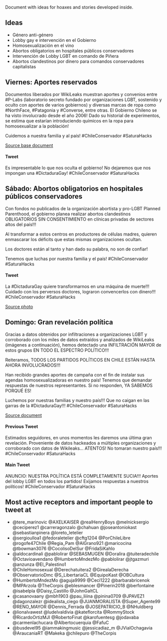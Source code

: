Document with ideas for hoaxes and stories developed inside.

## Ideas

- Género anti-género
- Lobby gay e intervención en el Gobierno
- Homosexualización en el vino
- Abortos obligatorios en hospitales públicos conservadores
- Intervención de Lobby LGBT en comando de Piñera
- Abortos clandestinos por dinero para comandos conservadores capitalistas



## Viernes: Aportes reservados

Documentos liberados por WikiLeaks muestran aportes y convenios entre #P-Labs (laboratorio secreto fundado por organizaciones LGBT, sostenido y oculto con aportes de varios gobiernos) y diversas marcas de ropa como #NorthFace, #Patagonia y #Converse, entre otras. El Gobierno Chileno se ha visto involucrado desde el año 2006! Dado su historial de experimentos, se estima que estarían introduciendo químicos en la ropa para homosexualizar a la población!

Cuidemos a nuestra familia y al país! #ChileConservador #SaturaHacks

[Source base document](https://wikileaks.org/tisa/document/20160627_TiSA_Annex-on-Financial-Services/page-8/#pagination)

#### Tweet
Es impresentable lo que nos oculta el gobierno! No dejaremos que nos impongan una #DictaduraGay! #ChileConservador #SaturaHacks



## Sábado: Abortos obligatorios en hospitales públicos conservadores

Con fondos no publicados de la organización abortista y pro-LGBT Planned Parenthood, el gobierno planea realizar abortos clandestinos OBLIGATORIOS SIN CONSENTIMIENTO en clínicas privadas de sectores altos del país!!!

Al transformar a estos centros en productores de células madres, quieren enmascarar los déficits que estas mismas organizaciones ocultan.

Los doctores están al tanto y han dado su palabra, no son de confiar!

Tenemos que luchas por nuestra familia y el país! #ChileConservador #SaturaHacks

#### Tweet

La #DictaduraGay quiere transformarnos en una máquina de muerte!!! Cuidado con los perversos doctores, lograron convencerlos con dinero!!! #ChileConservador #SaturaHacks

[Source photo](http://www.theonion.com/article/planned-parenthood-opens-8-billion-abortionplex-20476)



## Domingo: Gran revelación política

Gracias a datos obtenidos por infiltraciones a organizaciones LGBT y corroborado con los miles de datos extraídos y analizados de WikiLeaks (imágenes a continuación), hemos detectado una INFILTRACIÓN MAYOR de estos grupos EN TODO EL ESPECTRO POLÍTICO!!!

Reiteramos, TODOS LOS PARTIDOS POLÍTICOS EN CHILE ESTÁN HASTA AHORA INVOLUCRADOS!!!

Han recibido grandes aportes de campaña con el fin de instalar sus agendas homosexualizadoras en nuestro país! Tenemos que demandar respuestas de nuestros representantes. Si no responden, YA SABEMOS PORQUÉ ES!

Luchemos por nuestras familias y nuestro país!!! Que no caigan en las garras de la #DictaduraGay!!!  #ChileConservador #SaturaHacks


[Source document](https://wikileaks.org/dnc-emails/emailid/4091)

#### Previous Tweet
Estimados seguidores, en unos momentos les daremos una última gran revelación. Proveniente de datos hackeados a múltiples organizaciones y corroborado con datos de Wikileaks... ATENTOS!
No tomaran nuestro país!!! #ChileConservador #SaturaHacks

#### Main Tweet
ANUNCIO: NUESTRA POLÍTICA ESTÁ COMPLETAMENTE SUCIA!!! Aportes del lobby LGBT en todos los partidos! Exijamos respuestas a nuestros políticos! #ChileConservador #SaturaHacks

## Most active receptors and important people to tweet at
- @tere_marinovic @AXELKAISER @realHenryBoys @melnicksergio @ceciperez1 @carreragonzalo @chahuan @joseantoniokast @sebastianpinera @loreto_letelier
- @sergioulloa1 @fedoraletelier @cftg1204 @PorChileLibre @rogofe47Chile @Regia_Pam @AlGrano921 @maricocina @tbowman3076 @CocolisoDelSur @FridaSiKahlo
- @aldocardinali @pablolirar @SEBASMUGEN @Doralira @tuiteradechile @Octavioavendano @HumbertoMndezMo @pablolirar @jtgazmuri @anzunza @El_Palestino1
- @ChileHomosexual @Derechatuitera2 @GirealaDerecha @ObservatorioDmc @S_LibertariaCL @EquipoKast @OBCultura
- @HumbertoMndezMo @aguja9999 @Ceci1222 @barbarabricenok @MPArzola @TheCorpis @eblesmancer @Pinerin2018 @berfontaine @isabelpla @Daisy_Castillo @JohnGaltCL
- @casanovaany @mbh1903 @pau_liiina @pinina0709 @JPAVEZ1 @dagonzalezr @idealista_ciego @JUANMORALISTA @Super_Agente99 @RENO_MAYOR @Dennis_Ferrada @JOSEPATRICIO_B @NHuldberg
- @lionalvawest @ludelvaldivia @kateflorcita @RommyStock @RicardoOrtizMJI @RobertoFinat @karofuentesg @jodavaba @carmenlachucara @Albertocuerquia @FafuC
- @busdevel95 @iammakingmusic @jessicadiaz_m @JVialOchagavia @AraucaniaRT @Makeka @chilepuro @TheCorpis

